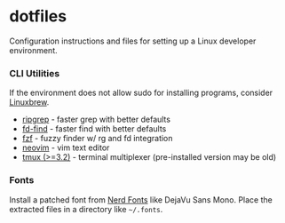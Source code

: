 # dotfiles
Configuration instructions and files for setting up a Linux developer environment.

### CLI Utilities
If the environment does not allow sudo for installing programs, consider [Linuxbrew](https://docs.brew.sh/Homebrew-on-Linux).

* [ripgrep](https://github.com/BurntSushi/ripgrep) - faster grep with better defaults
* [fd-find](https://github.com/sharkdp/fd) - faster find with better defaults
* [fzf](https://github.com/junegunn/fzf) - fuzzy finder w/ rg and fd integration
* [neovim](https://github.com/neovim/neovim) - vim text editor
* [tmux (>=3.2)](https://github.com/tmux/tmux/wiki) - terminal multiplexer (pre-installed version may be old)

### Fonts
Install a patched font from [Nerd Fonts](https://www.nerdfonts.com/font-downloads) like DejaVu Sans Mono. Place the extracted files in a directory like `~/.fonts`.
